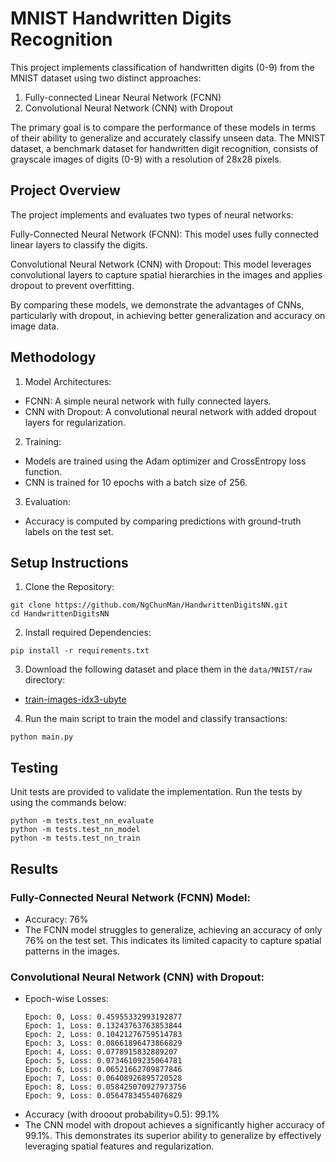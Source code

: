 # MNIST Handwritten Digits Recognition

This project implements classification of handwritten digits (0-9) from the MNIST dataset using two distinct approaches:

1. Fully-connected Linear Neural Network (FCNN)
2. Convolutional Neural Network (CNN) with Dropout

The primary goal is to compare the performance of these models in terms of their ability to generalize and accurately classify unseen data. The MNIST dataset, a benchmark dataset for handwritten digit recognition, consists of grayscale images of digits (0-9) with a resolution of 28x28 pixels.

## Project Overview

The project implements and evaluates two types of neural networks:

Fully-Connected Neural Network (FCNN): This model uses fully connected linear layers to classify the digits.

Convolutional Neural Network (CNN) with Dropout: This model leverages convolutional layers to capture spatial hierarchies in the images and applies dropout to prevent overfitting.

By comparing these models, we demonstrate the advantages of CNNs, particularly with dropout, in achieving better generalization and accuracy on image data.

## Methodology
1. Model Architectures:
- FCNN: A simple neural network with fully connected layers.
- CNN with Dropout: A convolutional neural network with added dropout layers for regularization.

2. Training:
- Models are trained using the Adam optimizer and CrossEntropy loss function.
- CNN is trained for 10 epochs with a batch size of 256.

3. Evaluation:
- Accuracy is computed by comparing predictions with ground-truth labels on the test set.

## Setup Instructions
1. Clone the Repository:
```
git clone https://github.com/NgChunMan/HandwrittenDigitsNN.git
cd HandwrittenDigitsNN
```

2. Install required Dependencies:
```
pip install -r requirements.txt
```

3. Download the following dataset and place them in the `data/MNIST/raw` directory:
- [train-images-idx3-ubyte](https://drive.google.com/file/d/1SX7puzoeKgPRfKnys7Kmh3OeM1rWOsmw/view?usp=share_link)

4. Run the main script to train the model and classify transactions:
```
python main.py
```

## Testing
Unit tests are provided to validate the implementation. Run the tests by using the commands below:
```
python -m tests.test_nn_evaluate
python -m tests.test_nn_model
python -m tests.test_nn_train

```

## Results

### Fully-Connected Neural Network (FCNN) Model:
- Accuracy: 76%
- The FCNN model struggles to generalize, achieving an accuracy of only 76% on the test set. This indicates its limited capacity to capture spatial patterns in the images.

### Convolutional Neural Network (CNN) with Dropout:
- Epoch-wise Losses:
  ```
  Epoch: 0, Loss: 0.45955332993192877
  Epoch: 1, Loss: 0.13243763763853844
  Epoch: 2, Loss: 0.10421276759514783
  Epoch: 3, Loss: 0.08661896473866829
  Epoch: 4, Loss: 0.0778915832889207
  Epoch: 5, Loss: 0.07346109235064781
  Epoch: 6, Loss: 0.06521662709877846
  Epoch: 7, Loss: 0.06408926895720528
  Epoch: 8, Loss: 0.058425070927973756
  Epoch: 9, Loss: 0.05647834554076829
  ```
- Accuracy (with drooout probability=0.5): 99.1%
- The CNN model with dropout achieves a significantly higher accuracy of 99.1%. This demonstrates its superior ability to generalize by effectively leveraging spatial features and regularization.
